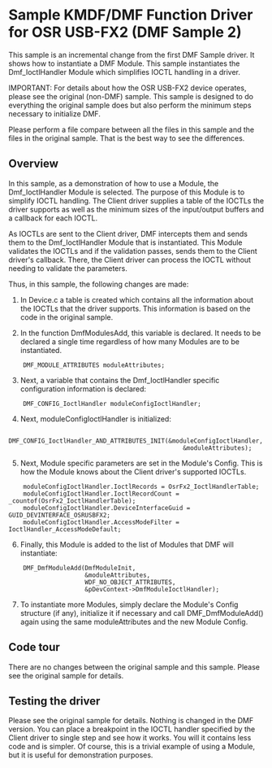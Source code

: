 Sample KMDF/DMF Function Driver for OSR USB-FX2 (DMF Sample 2)
==============================================================

This sample is an incremental change from the first DMF Sample driver. It shows how to instantiate a DMF Module. This sample instantiates the 
Dmf_IoctlHandler Module which simplifies IOCTL handling in a driver.

IMPORTANT: For details about how the OSR USB-FX2 device operates, please see the original (non-DMF) sample. This sample is designed to do everything
the original sample does but also perform the minimum steps necessary to initialize DMF.

Please perform a file compare between all the files in this sample and the files in the original sample. That is the best way to see the differences.

Overview
--------

In this sample, as a demonstration of how to use a Module, the Dmf_IoctlHandler Module is selected. The purpose of this Module
is to simplify IOCTL handling. The Client driver supplies a table of the IOCTLs the driver supports as well as the minimum sizes
of the input/output buffers and a callback for each IOCTL. 

As IOCTLs are sent to the Client driver, DMF intercepts them and sends them to the Dmf_IoctlHandler Module that is instantiated.
This Module validates the IOCTLs and if the validation passes, sends them to the Client driver's callback. There, the Client driver
can process the IOCTL without needing to validate the parameters.

Thus, in this sample, the following changes are made:

1. In Device.c a table is created which contains all the information about the IOCTLs that the driver supports. This information
is based on the code in the original sample.

2. In the function DmfModulesAdd, this variable is declared. It needs to be declared a single time regardless of how many Modules
are to be instantiated.
```
    DMF_MODULE_ATTRIBUTES moduleAttributes;
```
3. Next, a variable that contains the Dmf_IoctlHandler specific configuration information is declared:
```
    DMF_CONFIG_IoctlHandler moduleConfigIoctlHandler;
```
4. Next, moduleConfigIoctlHandler is initialized:
```
    DMF_CONFIG_IoctlHandler_AND_ATTRIBUTES_INIT(&moduleConfigIoctlHandler,
                                                &moduleAttributes);
```
5. Next, Module specific parameters are set in the Module's Config. This is how the Module knows about the Client driver's 
supported IOCTLs.
```
    moduleConfigIoctlHandler.IoctlRecords = OsrFx2_IoctlHandlerTable;
    moduleConfigIoctlHandler.IoctlRecordCount = _countof(OsrFx2_IoctlHandlerTable);
    moduleConfigIoctlHandler.DeviceInterfaceGuid = GUID_DEVINTERFACE_OSRUSBFX2;
    moduleConfigIoctlHandler.AccessModeFilter = IoctlHandler_AccessModeDefault;
```
6. Finally, this Module is added to the list of Modules that DMF will instantiate:
```
    DMF_DmfModuleAdd(DmfModuleInit, 
                     &moduleAttributes, 
                     WDF_NO_OBJECT_ATTRIBUTES, 
                     &pDevContext->DmfModuleIoctlHandler);
```
7. To instantiate more Modules, simply declare the Module's Config structure (if any), initialize it if necessary and
call DMF_DmfModuleAdd() again using the same moduleAttributes and the new Module Config.

Code tour
---------

There are no changes between the original sample and this sample. Please see the original sample for details.

Testing the driver
------------------

Please see the original sample for details. Nothing is changed in the DMF version. You can place a breakpoint in the IOCTL handler
specified by the Client driver to single step and see how it works. You will it contains less code and is simpler. Of course,
this is a trivial example of using a Module, but it is useful for demonstration purposes.

